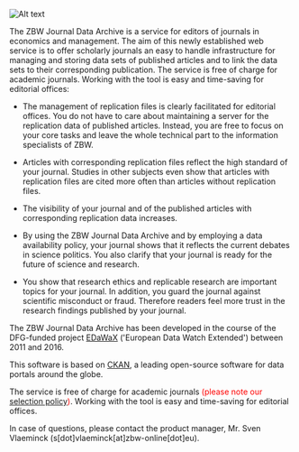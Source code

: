 ![Alt text](https://journaldata.zbw.eu/base/images/jda-logo.png)

The ZBW Journal Data Archive is a service for editors of journals in economics and management.
The aim of this newly established web service is to offer scholarly journals an easy to handle infrastructure for managing and storing data sets of published articles and to link the data sets to their corresponding publication. The service is free of charge for academic journals.
Working with the tool is easy and time-saving for editorial offices:

* The management of replication files is clearly facilitated for editorial offices. You do not have to care about maintaining a server for the replication data of published articles. Instead, you are free to focus on your core tasks and leave the whole technical part to the information specialists of ZBW.

* Articles with corresponding replication files reflect the high standard of your journal.  Studies in other subjects even show that articles with replication files are cited more often than articles without replication files.

* The visibility of your journal and of the published articles with corresponding replication data increases.

* By using the ZBW Journal Data Archive and by employing a data availability policy, your journal shows that it reflects the current debates in science politics. You also clarify that your journal is ready for the future of science and research.

* You show that research ethics and replicable research are important topics for your journal. In addition, you guard the journal against scientific misconduct or fraud. Therefore readers feel more trust in the research findings published by your journal.

The ZBW Journal Data Archive has been developed in the course of the DFG-funded project [EDaWaX](http://edawax.de) ('European Data Watch Extended') between 2011 and 2016.

This software is based on [CKAN](http://www.ckan.org), a leading open-source software for data portals around the globe.

The service is free of charge for academic journals <span style="color:red">(please note our [selection policy](/info/selection))</span>. Working with the tool is easy and time-saving for editorial offices.

In case of questions, please contact the product manager, Mr. Sven Vlaeminck
(s[dot]vlaeminck[at]zbw-online[dot]eu).
